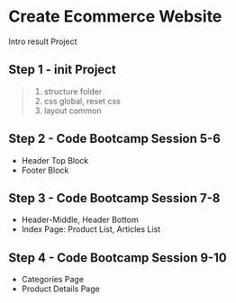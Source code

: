 # Create Ecommerce Website

Intro result Project

## Step 1 - init Project

> 1. structure folder
> 2. css global, reset css
> 3. layout common


## Step 2 - Code Bootcamp Session 5-6

- Header Top Block
- Footer Block

## Step 3 - Code Bootcamp Session 7-8

- Header-Middle, Header Bottom
- Index Page: Product List, Articles List

## Step 4 - Code Bootcamp Session 9-10

- Categories Page
- Product Details Page